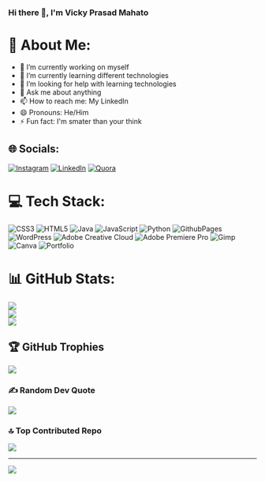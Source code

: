 ### Hi there 👋, I'm Vicky Prasad Mahato

<!--
**ABVicky/ABVicky** is a ✨ _special_ ✨ repository because its `README.md` (this file) appears on your GitHub profile.

Here are some ideas to get you started:
-->
# 💫 About Me:
- 🔭 I’m currently working on myself
- 🌱 I’m currently learning different technologies
- 🤔 I’m looking for help with learning technologies
- 💬 Ask me about anything
- 📫 How to reach me: My LinkedIn
- 😄 Pronouns: He/Him
- ⚡ Fun fact: I'm smater than your think  



## 🌐 Socials:
[![Instagram](https://img.shields.io/badge/Instagram-%23E4405F.svg?logo=Instagram&logoColor=white)](https://instagram.com/_abvicky) [![LinkedIn](https://img.shields.io/badge/LinkedIn-%230077B5.svg?logo=linkedin&logoColor=white)](https://linkedin.com/in/abvicky) [![Quora](https://img.shields.io/badge/Quora-%23B92B27.svg?logo=Quora&logoColor=white)](https://quora.com/profile/AB-Vicky-Prasad-Mahato) 

# 💻 Tech Stack:
![CSS3](https://img.shields.io/badge/css3-%231572B6.svg?style=for-the-badge&logo=css3&logoColor=white) ![HTML5](https://img.shields.io/badge/html5-%23E34F26.svg?style=for-the-badge&logo=html5&logoColor=white) ![Java](https://img.shields.io/badge/java-%23ED8B00.svg?style=for-the-badge&logo=openjdk&logoColor=white) ![JavaScript](https://img.shields.io/badge/javascript-%23323330.svg?style=for-the-badge&logo=javascript&logoColor=%23F7DF1E) ![Python](https://img.shields.io/badge/python-3670A0?style=for-the-badge&logo=python&logoColor=ffdd54) ![GithubPages](https://img.shields.io/badge/github%20pages-121013?style=for-the-badge&logo=github&logoColor=white) ![WordPress](https://img.shields.io/badge/WordPress-%23117AC9.svg?style=for-the-badge&logo=WordPress&logoColor=white) ![Adobe Creative Cloud](https://img.shields.io/badge/Adobe%20Creative%20Cloud-DA1F26.svg?style=for-the-badge&logo=Adobe%20Creative%20Cloud&logoColor=white) ![Adobe Premiere Pro](https://img.shields.io/badge/Adobe%20Premiere%20Pro-9999FF.svg?style=for-the-badge&logo=Adobe%20Premiere%20Pro&logoColor=white) ![Gimp](https://img.shields.io/badge/Gimp-657D8B?style=for-the-badge&logo=gimp&logoColor=FFFFFF) ![Canva](https://img.shields.io/badge/Canva-%2300C4CC.svg?style=for-the-badge&logo=Canva&logoColor=white) ![Portfolio](https://img.shields.io/badge/Portfolio-%23000000.svg?style=for-the-badge&logo=firefox&logoColor=#FF7139)
# 📊 GitHub Stats:
![](https://github-readme-stats.vercel.app/api?username=ABVicky&theme=tokyonight&hide_border=false&include_all_commits=false&count_private=false)<br/>
![](https://github-readme-streak-stats.herokuapp.com/?user=ABVicky&theme=tokyonight&hide_border=false)<br/>
![](https://github-readme-stats.vercel.app/api/top-langs/?username=ABVicky&theme=tokyonight&hide_border=false&include_all_commits=false&count_private=false&layout=compact)

## 🏆 GitHub Trophies
![](https://github-profile-trophy.vercel.app/?username=ABVicky&theme=juicyfresh&no-frame=false&no-bg=false&margin-w=4)

### ✍️ Random Dev Quote
![](https://quotes-github-readme.vercel.app/api?type=horizontal&theme=merko)

### 🔝 Top Contributed Repo
![](https://github-contributor-stats.vercel.app/api?username=ABVicky&limit=5&theme=tokyonight&combine_all_yearly_contributions=true)

---
[![](https://visitcount.itsvg.in/api?id=ABVicky&icon=5&color=1)](https://visitcount.itsvg.in)
